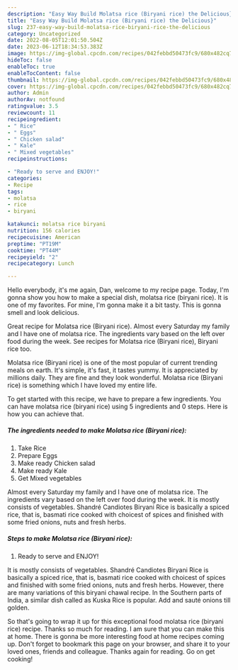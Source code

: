 ```yaml
---
description: "Easy Way Build Molatsa rice (Biryani rice) the Delicious}"
title: "Easy Way Build Molatsa rice (Biryani rice) the Delicious}"
slug: 237-easy-way-build-molatsa-rice-biryani-rice-the-delicious
category: Uncategorized
date: 2022-08-05T12:01:50.504Z
date: 2023-06-12T18:34:53.383Z
image: https://img-global.cpcdn.com/recipes/042febbd50473fc9/680x482cq70/molatsa-rice-biryani-rice-recipe-main-photo.jpg
hideToc: false
enableToc: true
enableTocContent: false
thumbnail: https://img-global.cpcdn.com/recipes/042febbd50473fc9/680x482cq70/molatsa-rice-biryani-rice-recipe-main-photo.jpg
cover: https://img-global.cpcdn.com/recipes/042febbd50473fc9/680x482cq70/molatsa-rice-biryani-rice-recipe-main-photo.jpg
author: Admin
authorAv: notfound
ratingvalue: 3.5
reviewcount: 11
recipeingredient:
- " Rice"
- " Eggs"
- " Chicken salad"
- " Kale"
- " Mixed vegetables"
recipeinstructions:

- "Ready to serve and ENJOY!"
categories:
- Recipe
tags:
- molatsa
- rice
- biryani

katakunci: molatsa rice biryani 
nutrition: 156 calories
recipecuisine: American
preptime: "PT19M"
cooktime: "PT44M"
recipeyield: "2"
recipecategory: Lunch

---
```



Hello everybody, it's me again, Dan, welcome to my recipe page. Today, I'm gonna show you how to make a special dish, molatsa rice (biryani rice). It is one of my favorites. For mine, I'm gonna make it a bit tasty. This is gonna smell and look delicious.

Great recipe for Molatsa rice (Biryani rice). Almost every Saturday my family and I have one of molatsa rice. The ingredients vary based on the left over food during the week. See recipes for Molatsa rice (Biryani rice), Biryani rice too.

Molatsa rice (Biryani rice) is one of the most popular of current trending meals on earth. It's simple, it's fast, it tastes yummy. It is appreciated by millions daily. They are fine and they look wonderful. Molatsa rice (Biryani rice) is something which I have loved my entire life.


To get started with this recipe, we have to prepare a few ingredients. You can have molatsa rice (biryani rice) using 5 ingredients and 0 steps. Here is how you can achieve that.

<!--inarticleads1-->

##### The ingredients needed to make Molatsa rice (Biryani rice):

1. Take  Rice
1. Prepare  Eggs
1. Make ready  Chicken salad
1. Make ready  Kale
1. Get  Mixed vegetables


Almost every Saturday my family and I have one of molatsa rice. The ingredients vary based on the left over food during the week. It is mostly consists of vegetables. Shandré Candiotes Biryani Rice is basically a spiced rice, that is, basmati rice cooked with choicest of spices and finished with some fried onions, nuts and fresh herbs. 

<!--inarticleads2-->

##### Steps to make Molatsa rice (Biryani rice):


1. Ready to serve and ENJOY!

It is mostly consists of vegetables. Shandré Candiotes Biryani Rice is basically a spiced rice, that is, basmati rice cooked with choicest of spices and finished with some fried onions, nuts and fresh herbs. However, there are many variations of this biryani chawal recipe. In the Southern parts of India, a similar dish called as Kuska Rice is popular. Add and sauté onions till golden. 

So that's going to wrap it up for this exceptional food molatsa rice (biryani rice) recipe. Thanks so much for reading. I am sure that you can make this at home. There is gonna be more interesting food at home recipes coming up. Don't forget to bookmark this page on your browser, and share it to your loved ones, friends and colleague. Thanks again for reading. Go on get cooking!
